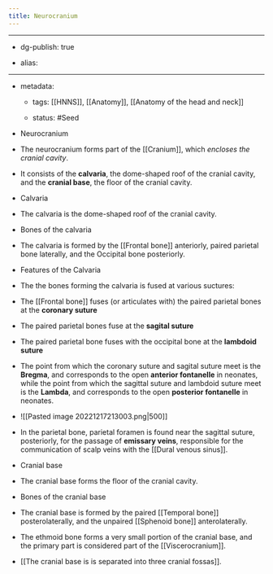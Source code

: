 ```yaml
---
title: Neurocranium
---
```


- --

- dg-publish: true

- alias:

- --

- metadata:
	 - tags: [[HNNS]], [[Anatomy]], [[Anatomy of the head and neck]]

	 - status: #Seed 

- Neurocranium

- The neurocranium forms part of the [[Cranium]], which *encloses the cranial cavity*.

- It consists of the **calvaria**, the dome-shaped roof of the cranial cavity, and the **cranial base**, the floor of the cranial cavity.

- Calvaria

- The calvaria is the dome-shaped roof of the cranial cavity.

- Bones of the calvaria

- The calvaria is formed by the [[Frontal bone]] anteriorly, paired parietal bone laterally, and the Occipital bone posteriorly.

- Features of the Calvaria

- The the bones forming the calvaria is fused at various suctures:

- The [[Frontal bone]] fuses (or articulates with) the paired parietal bones at the **coronary suture**

- The paired parietal bones fuse at the **sagital suture**

- The paired parietal bone fuses with the occipital bone at the **lambdoid suture**

- The point from which the coronary suture and sagital suture meet is the **Bregma**, and corresponds to the open **anterior fontanelle** in neonates, while the point from which the sagittal suture and lambdoid suture meet is the **Lambda**, and corresponds to the open **posterior fontanelle** in neonates.

- ![[Pasted image 20221217213003.png|500]]

- In the parietal bone, parietal foramen is found near the sagittal suture, posteriorly, for the passage of **emissary veins**, responsible for the communication of scalp veins with the [[Dural venous sinus]].

- Cranial base

- The cranial base forms the floor of the cranial cavity.

- Bones of the cranial base

- The cranial base is formed by the paired [[Temporal bone]] posterolaterally, and the unpaired [[Sphenoid bone]] anterolaterally.

- The ethmoid bone forms a very small portion of the cranial base, and the primary part is considered part of the [[Viscerocranium]].

- [[The cranial base is is separated into three cranial fossas]].
